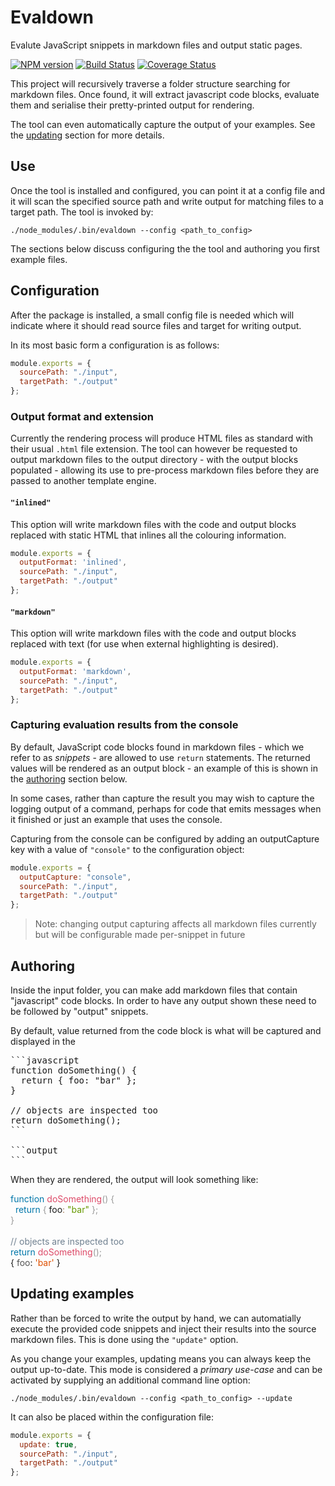 # Evaldown

Evalute JavaScript snippets in markdown files and output static pages.

[![NPM version](https://img.shields.io/npm/v/evaldown.svg)](https://www.npmjs.com/package/evaldown)
[![Build Status](https://img.shields.io/travis/alexjeffburke/evaldown/master.svg)](https://travis-ci.org/alexjeffburke/evaldown)
[![Coverage Status](https://img.shields.io/coveralls/alexjeffburke/evaldown/master.svg)](https://coveralls.io/r/alexjeffburke/evaldown?branch=master)

This project will recursively traverse a folder structure searching
for markdown files. Once found, it will extract javascript code blocks,
evaluate them and serialise their pretty-printed output for rendering.

The tool can even automatically capture the output of your examples.
See the [updating](#Updating-examples) section for more details.

## Use

Once the tool is installed and configured, you can point it at a
config file and it will scan the specified source path and write
output for matching files to a target path. The tool is invoked by:

```
./node_modules/.bin/evaldown --config <path_to_config>
```

The sections below discuss configuring the the tool and
authoring you first example files.

## Configuration

After the package is installed, a small config file is needed
which will indicate where it should read source files and target
for writing output.

In its most basic form a configuration is as follows:

```javascript
module.exports = {
  sourcePath: "./input",
  targetPath: "./output"
};
```

### Output format and extension

Currently the rendering process will produce HTML files as standard with
their usual `.html` file extension. The tool can however be requested to
output markdown files to the output directory - with the output blocks
populated - allowing its use to pre-process markdown files before they
are passed to another template engine.

#### `"inlined"`

This option will write markdown files with the code and output blocks
replaced with static HTML that inlines all the colouring information.

```javascript
module.exports = {
  outputFormat: 'inlined',
  sourcePath: "./input",
  targetPath: "./output"
};
```

#### `"markdown"`

This option will write markdown files with the code and output blocks
replaced with text (for use when external highlighting is desired).

```javascript
module.exports = {
  outputFormat: 'markdown',
  sourcePath: "./input",
  targetPath: "./output"
};
```

### Capturing evaluation results from the console

By default, JavaScript code blocks found in markdown files - which
we refer to as _snippets_ - are allowed to use `return` statements.
The returned values will be rendered as an output block - an example
of this is shown in the [authoring](#Authoring) section below.

In some cases, rather than capture the result you may wish to capture the
logging output of a command, perhaps for code that emits messages when it
finished or just an example that uses the console.

Capturing from the console can be configured by adding an outputCapture
key with a value of `"console"` to the configuration object:

```javascript
module.exports = {
  outputCapture: "console",
  sourcePath: "./input",
  targetPath: "./output"
};
```

> Note: changing output capturing affects all markdown files
> currently but will be configurable made per-snippet in future

## Authoring

Inside the input folder, you can make add markdown files that contain
"javascript" code blocks. In order to have any output shown these need
to be followed by "output" snippets.

By default, value returned from the code block is what will be captured
and displayed in the

<pre>
```javascript
function doSomething() {
  return { foo: "bar" };
}

// objects are inspected too
return doSomething();
```

```output
```
</pre>

When they are rendered, the output will look something like:

<div class="code lang-javascript"><div><span style="color: #07a">function</span>&nbsp;<span style="color: #DD4A68">doSomething</span><span style="color: #999">()</span>&nbsp;<span style="color: #999">{</span></div><div>&nbsp;&nbsp;<span style="color: #07a">return</span>&nbsp;<span style="color: #999">{</span>&nbsp;foo<span style="color: #a67f59">:</span>&nbsp;<span style="color: #690">&quot;bar&quot;</span>&nbsp;<span style="color: #999">};</span></div><div><span style="color: #999">}</span></div><div>&nbsp;</div><div><span style="color: #708090">//&nbsp;objects&nbsp;are&nbsp;inspected&nbsp;too</span></div><div><span style="color: #07a">return</span>&nbsp;<span style="color: #DD4A68">doSomething</span><span style="color: #999">();</span></div></div>

<div class="output"><div>{&nbsp;<span style="color: #555">foo</span>:&nbsp;<span style="color: #df5000">&#39;bar&#39;</span>&nbsp;}</div></div>

## Updating examples

Rather than be forced to write the output by hand, we can automatially
execute the provided code snippets and inject their results into the
source markdown files. This is done using the `"update"` option.

As you change your examples, updating means you can always keep the
output up-to-date. This mode is considered a _primary use-case_ and
can be activated by supplying an additional command line option:

```
./node_modules/.bin/evaldown --config <path_to_config> --update
```

It can also be placed within the configuration file:

```js
module.exports = {
  update: true,
  sourcePath: "./input",
  targetPath: "./output"
};
```
